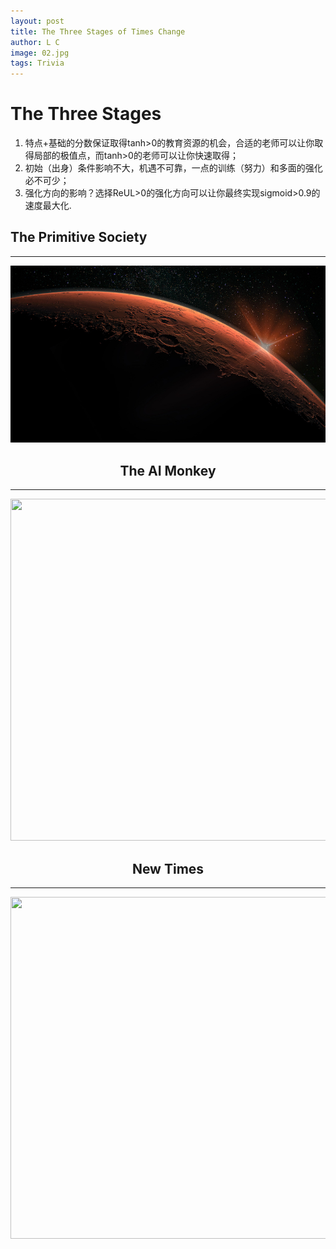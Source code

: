 ```yaml
---
layout: post
title: The Three Stages of Times Change
author: L C
image: 02.jpg
tags: Trivia
---
```


# The Three Stages
1. 特点+基础的分数保证取得tanh>0的教育资源的机会，合适的老师可以让你取得局部的极值点，而tanh>0的老师可以让你快速取得；
2. 初始（出身）条件影响不大，机遇不可靠，一点的训练（努力）和多面的强化必不可少；
3. 强化方向的影响？选择ReUL>0的强化方向可以让你最终实现sigmoid>0.9的速度最大化.

## The Primitive Society  
***
<center><img src="https://github.com/banklz/banklz.github.io/blob/master/img/11.jpg?raw=true">  
  
## The AI Monkey  
***
<center><img src="https://s3.ax1x.com/2020/12/19/rNghvT.png" style="width:680px;height:547px;">  
  
## New Times  
***
<center><img src="https://s3.ax1x.com/2020/12/13/re6ARU.jpg" style="width:680px;height:547px;">


